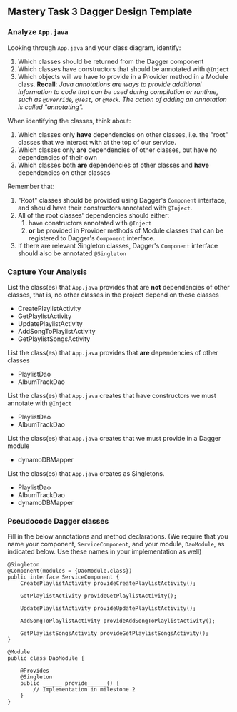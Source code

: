 ## Mastery Task 3 Dagger Design Template

### Analyze `App.java`

Looking through `App.java` and your class diagram, identify:

1. Which classes should be returned from the Dagger component
1. Which classes have constructors that should be annotated with `@Inject`
1. Which objects will we have to provide in a Provider method in a Module class.
   **Recall**: *Java annotations are ways to provide additional information
   to code that can be used during compilation or runtime, such as `@Override`,
   `@Test`, or `@Mock`. The action of adding an annotation is called "annotating".*

When identifying the classes, think about:
1. Which classes only **have** dependencies on other classes, i.e. the
   "root" classes that we interact with at the top of our service.
1. Which classes only **are** dependencies of other classes, but have
   no dependencies of their own
1. Which classes both **are** dependencies of other classes and **have**
   dependencies on other classes

Remember that:
1. "Root" classes should be provided using Dagger's `Component` interface,
   and should have their constructors annotated with `@Inject`.
1. All of the root classes' dependencies should either:
   1. have constructors annotated with `@Inject`
   1. **or** be provided in Provider methods of Module classes that can
      be registered to Dagger's `Component` interface.
1. If there are relevant Singleton classes, Dagger's `Component` interface
   should also be annotated `@Singleton`

### Capture Your Analysis

List the class(es) that `App.java` provides that are **not** dependencies of other classes, that is, no other classes
 in the project depend on these classes


* CreatePlaylistActivity
* GetPlaylistActivity
* UpdatePlaylistActivity
* AddSongToPlaylistActivity
* GetPlaylistSongsActivity

List the class(es) that `App.java` provides that **are** dependencies of other classes

* PlaylistDao
* AlbumTrackDao

List the class(es) that `App.java` creates that have constructors we must annotate with `@Inject`

* PlaylistDao
* AlbumTrackDao

List the class(es) that `App.java` creates that we must provide in a Dagger module

* dynamoDBMapper

List the class(es) that `App.java` creates as Singletons.

* PlaylistDao
* AlbumTrackDao
* dynamoDBMapper

### Pseudocode Dagger classes

Fill in the below annotations and method declarations.
(We require that you name your component, `ServiceComponent`, and
your module, `DaoModule`, as indicated below. Use these names in
your implementation as well)

```
@Singleton
@Component(modules = {DaoModule.class})
public interface ServiceComponent {
    CreatePlaylistActivity provideCreatePlaylistActivity();

    GetPlaylistActivity provideGetPlaylistActivity();

    UpdatePlaylistActivity provideUpdatePlaylistActivity();

    AddSongToPlaylistActivity provideAddSongToPlaylistActivity();

    GetPlaylistSongsActivity provideGetPlaylistSongsActivity();
}
```

```
@Module
public class DaoModule {

    @Provides
    @Singleton
    public ______ provide______() {
        // Implementation in milestone 2
    }
}
```
